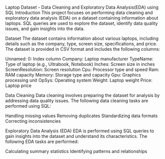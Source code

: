 Laptop Dataset - Data Cleaning and Exploratory Data Analysis(EDA) using SQL
Introduction
This project focuses on performing data cleaning and exploratory data analysis (EDA) on a dataset containing information about laptops. SQL queries are used to explore the dataset, 
identify data quality issues, and gain insights into the data.

Dataset
The dataset contains information about various laptops, including details such as the company, type, screen size, specifications, and price. 
The dataset is provided in CSV format and includes the following columns:

Unnamed: 0: Index column
Company: Laptop manufacturer
TypeName: Type of laptop (e.g., Ultrabook, Notebook)
Inches: Screen size in inches
ScreenResolution: Screen resolution
Cpu: Processor type and speed
Ram: RAM capacity
Memory: Storage type and capacity
Gpu: Graphics processing unit
OpSys: Operating system
Weight: Laptop weight
Price: Laptop price

Data Cleaning
Data cleaning involves preparing the dataset for analysis by addressing data quality issues. The following data cleaning tasks are performed using SQL:

Handling missing values
Removing duplicates
Standardizing data formats
Correcting inconsistencies

Exploratory Data Analysis (EDA)
EDA is performed using SQL queries to gain insights into the dataset and understand its characteristics. The following EDA tasks are performed:

Calculating summary statistics
Identifying patterns and relationships
